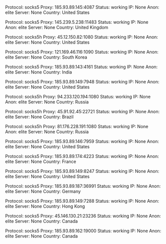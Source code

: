 Protocol: socks5
Proxy: 185.93.89.145:4087
Status: working
IP: None
Anon: elite
Server: None
Country: United States

Protocol: socks5
Proxy: 145.239.5.238:11483
Status: working
IP: None
Anon: elite
Server: None
Country: United Kingdom

Protocol: socks5h
Proxy: 45.12.150.82:1080
Status: working
IP: None
Anon: elite
Server: None
Country: United States

Protocol: socks5
Proxy: 121.169.46.116:1090
Status: working
IP: None
Anon: elite
Server: None
Country: South Korea

Protocol: socks5
Proxy: 185.93.89.143:4161
Status: working
IP: None
Anon: elite
Server: None
Country: India

Protocol: socks5
Proxy: 185.93.89.149:7948
Status: working
IP: None
Anon: elite
Server: None
Country: United States

Protocol: socks5h
Proxy: 94.233.120.194:1080
Status: working
IP: None
Anon: elite
Server: None
Country: Russia

Protocol: socks5h
Proxy: 45.91.92.45:22721
Status: working
IP: None
Anon: elite
Server: None
Country: Brazil

Protocol: socks5h
Proxy: 81.176.228.191:1080
Status: working
IP: None
Anon: elite
Server: None
Country: Russia

Protocol: socks5
Proxy: 185.93.89.146:7959
Status: working
IP: None
Anon: elite
Server: None
Country: United States

Protocol: socks5
Proxy: 185.93.89.174:4223
Status: working
IP: None
Anon: elite
Server: None
Country: France

Protocol: socks5
Proxy: 185.93.89.149:8247
Status: working
IP: None
Anon: elite
Server: None
Country: United States

Protocol: socks5
Proxy: 185.93.89.187:36991
Status: working
IP: None
Anon: elite
Server: None
Country: Germany

Protocol: socks5
Proxy: 185.93.89.149:7288
Status: working
IP: None
Anon: elite
Server: None
Country: Hong Kong

Protocol: socks5
Proxy: 45.146.130.21:23236
Status: working
IP: None
Anon: elite
Server: None
Country: Canada

Protocol: socks5
Proxy: 185.93.89.162:19000
Status: working
IP: None
Anon: elite
Server: None
Country: Canada

